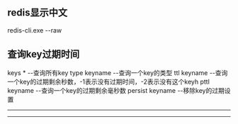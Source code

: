 

## redis显示中文

redis-cli.exe --raw



## 查询key过期时间

keys *          --查询所有key
type keyname    --查询一个key的类型
ttl keyname     --查询一个key的过期剩余秒数，-1表示没有过期时间，-2表示没有这个keyh
pttl keyname    --查询一个key的过期剩余毫秒数
persist keyname --移除key的过期设置

---



---